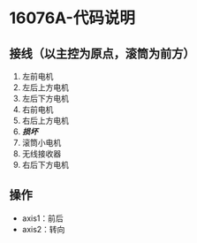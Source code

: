 # 16076A-代码说明

## 接线（以主控为原点，滚筒为前方）

1. 左前电机
2. 左后上方电机
3. 左后下方电机
4. 右前电机
5. 右后上方电机
6. ***损坏***
7. 滚筒小电机
8. 无线接收器
9. 右后下方电机

## 操作

- axis1：前后
- axis2：转向
